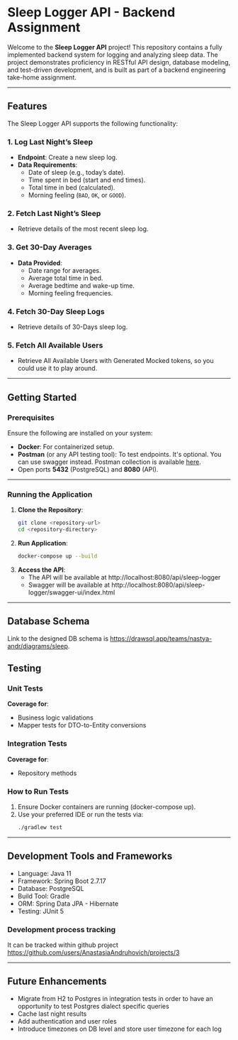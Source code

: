 # Sleep Logger API - Backend Assignment

Welcome to the **Sleep Logger API** project! This repository contains a fully implemented backend system for logging and analyzing sleep data. The project demonstrates proficiency in RESTful API design, database modeling, and test-driven development, and is built as part of a backend engineering take-home assignment.

---

## Features

The Sleep Logger API supports the following functionality:

### 1. **Log Last Night’s Sleep**
- **Endpoint**: Create a new sleep log.
- **Data Requirements**:
    - Date of sleep (e.g., today’s date).
    - Time spent in bed (start and end times).
    - Total time in bed (calculated).
    - Morning feeling (`BAD`, `OK`, or `GOOD`).

### 2. **Fetch Last Night’s Sleep**
- Retrieve details of the most recent sleep log.

### 3. **Get 30-Day Averages**
- **Data Provided**:
    - Date range for averages.
    - Average total time in bed.
    - Average bedtime and wake-up time.
    - Morning feeling frequencies.

### 4. **Fetch 30-Day Sleep Logs**
- Retrieve details of 30-Days sleep log.

### 5. **Fetch All Available Users**
- Retrieve All Available Users with Generated Mocked tokens, so you could use it to play around.

---

## Getting Started

### Prerequisites

Ensure the following are installed on your system:
- **Docker**: For containerized setup.
- **Postman** (or any API testing tool): To test endpoints. It's optional. You can use swagger instead.
    Postman collection is available [here](postman-collection-sample.json).
- Open ports **5432** (PostgreSQL) and **8080** (API).

---

### Running the Application

1. **Clone the Repository**:
   ```bash
   git clone <repository-url>
   cd <repository-directory>

2. **Run Application**:
   ```bash
   docker-compose up --build

3. **Access the API**:
   - The API will be available at http://localhost:8080/api/sleep-logger
   - Swagger will be available at http://localhost:8080/api/sleep-logger/swagger-ui/index.html

---

## Database Schema

Link to the designed DB schema is https://drawsql.app/teams/nastya-andr/diagrams/sleep.


## Testing

### Unit Tests

**Coverage for**:
  - Business logic validations
  - Mapper tests for DTO-to-Entity conversions

### Integration Tests

**Coverage for**:
  - Repository methods

### How to Run Tests
1. Ensure Docker containers are running (docker-compose up).
2. Use your preferred IDE or run the tests via:
   ```bash
   ./gradlew test

---

## Development Tools and Frameworks
- Language: Java 11 
- Framework: Spring Boot 2.7.17
- Database: PostgreSQL 
- Build Tool: Gradle 
- ORM: Spring Data JPA - Hibernate
- Testing: JUnit 5

### Development process tracking
It can be tracked within github project https://github.com/users/AnastasiaAndruhovich/projects/3

---

## Future Enhancements
- Migrate from H2 to Postgres in integration tests in order to have an opportunity to test Postgres dialect specific queries
- Cache last night results
- Add authentication and user roles
- Introduce timezones on DB level and store user timezone for each log